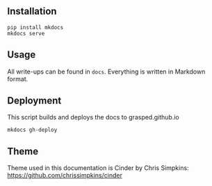 ## Installation
```
pip install mkdocs
mkdocs serve
```

## Usage
All write-ups can be found in `docs`. Everything is written in Markdown format.

## Deployment
This script builds and deploys the docs to grasped.github.io
```
mkdocs gh-deploy
```

## Theme
Theme used in this documentation is Cinder by Chris Simpkins:
https://github.com/chrissimpkins/cinder

